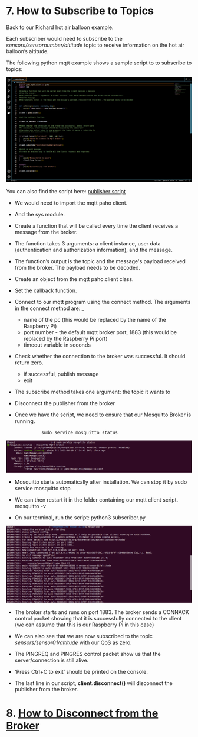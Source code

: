 # 7. How to Subscribe to Topics

Back to our Richard hot air balloon example.

Each subscriber would need to subscribe to the *sensors/sensornumber/altitude* topic to receive information on the hot air balloon’s altitude.

The following python mqtt example shows a sample script to to subscribe to topics:

![subscriber script](/Eclipse_Paho/Subscriber%20Script.png)

You can also find the script here: [publisher script](/subscriber.py) 

- We would need to import the mqtt paho client.

- And the sys module.

- Create a function that will be called every time the client receives a message from the broker.

- The function takes 3 arguments: a client instance, user data (authentication and authorization information), and the message.

- The function’s output is the topic and the message's payload received from the broker. The payload needs to be decoded.

- Create an object from the mqtt paho.client class.

- Set the callback function.

- Connect to our mqtt program using the connect method. The arguments in the connect method are:
_
    - name of the pc (this would be replaced by the name of the Raspberry Pi)
    - port number - the default mqtt broker port, 1883 (this would be replaced by the Raspberry Pi port)
    - timeout variable in seconds

- Check whether the connection to the broker was successful. It should return zero.

    - if successful, publish message
    - exit

- The subscribe method takes one argument: the topic it wants to
- Disconnect the publisher from the broker

- Once we have the script, we need to ensure that our Mosquitto Broker is running. 

                sudo service mosquitto status

![mosquitto broker status](/Eclipse_Paho/broker%203.png)

- Mosquitto starts automatically after installation. We can stop it by 
                sudo service  mosquitto stop

- We can then restart it in the folder containing our mqtt client script.
                mosquitto -v

- On our terminal, run the script:
                python3 subscriber.py

![mosquitto broker restart](/Eclipse_Paho/subscriber.png)

- The broker starts and runs on port 1883. The broker sends a CONNACK control packet showing that it is successfully connected to the client (we can assume that this is our Raspberry Pi in this case)

- We can also see that we are now subscribed to the topic *sensors/sensor01/altitude* with our QoS as zero.

- The PINGREQ and PINGRES control packet show us that the server/connection is still alive.

- ‘Press Ctrl+C to exit’ should be printed on the console. 

- The last line in our script, **client.disconnect()** will disconnect the publisher from the broker.


# 8. [How to Disconnect from the Broker](Eclipse_Paho/08_how_to_disconnect_from_the_broker.md)